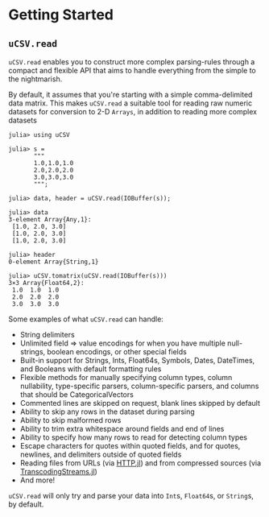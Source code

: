 # Getting Started

## `uCSV.read`

`uCSV.read` enables you to construct more complex parsing-rules through a compact and flexible API that aims to handle everything from the simple to the nightmarish.

By default, it assumes that you're starting with a simple comma-delimited data matrix. This makes `uCSV.read` a suitable tool for reading raw numeric datasets for conversion to 2-D `Arrays`, in addition to reading more complex datasets

```jldoctest
julia> using uCSV

julia> s =
       """
       1.0,1.0,1.0
       2.0,2.0,2.0
       3.0,3.0,3.0
       """;

julia> data, header = uCSV.read(IOBuffer(s));

julia> data
3-element Array{Any,1}:
 [1.0, 2.0, 3.0]
 [1.0, 2.0, 3.0]
 [1.0, 2.0, 3.0]

julia> header
0-element Array{String,1}

julia> uCSV.tomatrix(uCSV.read(IOBuffer(s)))
3×3 Array{Float64,2}:
 1.0  1.0  1.0
 2.0  2.0  2.0
 3.0  3.0  3.0

```

Some examples of what `uCSV.read` can handle:

- String delimiters
- Unlimited field => value encodings for when you have multiple null-strings, boolean encodings, or other special fields
- Built-in support for Strings, Ints, Float64s, Symbols, Dates, DateTimes, and Booleans with default formatting rules
- Flexible methods for manually specifying column types, column nullability, type-specific parsers, column-specific parsers, and columns that should be CategoricalVectors
- Commented lines are skipped on request, blank lines skipped by default
- Ability to skip any rows in the dataset during parsing
- Ability to skip malformed rows
- Ability to trim extra whitespace around fields and end of lines
- Ability to specify how many rows to read for detecting column types
- Escape characters for quotes within quoted fields, and for quotes, newlines, and delimiters outside of quoted fields
- Reading files from URLs (via [HTTP.jl](https://github.com/JuliaWeb/HTTP.jl)) and from compressed sources (via [TranscodingStreams.jl](https://github.com/bicycle1885/TranscodingStreams.jl#codec-packages))
- And more!

`uCSV.read` will only try and parse your data into `Int`s, `Float64`s, or `String`s, by default.
